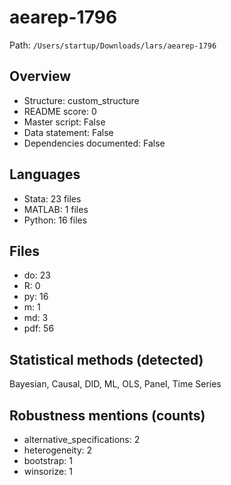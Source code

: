 # aearep-1796

Path: `/Users/startup/Downloads/lars/aearep-1796`

## Overview
- Structure: custom_structure
- README score: 0
- Master script: False
- Data statement: False
- Dependencies documented: False

## Languages
- Stata: 23 files
- MATLAB: 1 files
- Python: 16 files

## Files
- do: 23
- R: 0
- py: 16
- m: 1
- md: 3
- pdf: 56

## Statistical methods (detected)
Bayesian, Causal, DID, ML, OLS, Panel, Time Series

## Robustness mentions (counts)
- alternative_specifications: 2
- heterogeneity: 2
- bootstrap: 1
- winsorize: 1